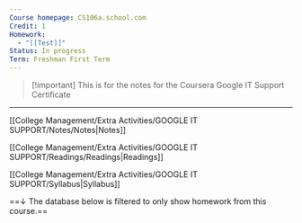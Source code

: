 ```yaml
---
Course homepage: CS106a.school.com
Credit: 1
Homework:
  - "[[Test]]"
Status: In progress
Term: Freshman First Term
---
```

> [!important] This is for the notes for the Coursera Google IT Support Certificate

---

[[College Management/Extra Activities/GOOGLE IT SUPPORT/Notes/Notes|Notes]]

  

[[College Management/Extra Activities/GOOGLE IT SUPPORT/Readings/Readings|Readings]]

[[College Management/Extra Activities/GOOGLE IT SUPPORT/Syllabus|Syllabus]]

  

==↓ The database below is filtered to only show homework from this course.==